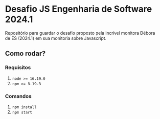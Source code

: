 # Desafio JS Engenharia de Software 2024.1
Repositório para guardar o desafio proposto pela incrível monitora Débora de ES (2024.1) em sua monitoria sobre Javascript.

## Como rodar?
### Requisitos
1. `node >= 16.19.0`
2. `npm >= 8.19.3`

### Comandos
1. `npm install`
2. `npm start`